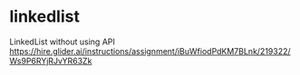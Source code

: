 # linkedlist
LinkedList without using API
https://hire.glider.ai/instructions/assignment/iBuWfiodPdKM7BLnk/219322/Ws9P6RYjRJvYR63Zk
